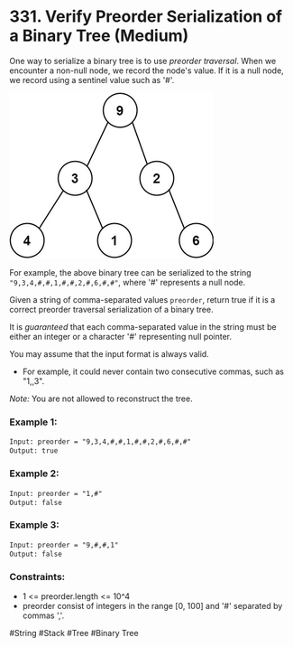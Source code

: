 # 331. Verify Preorder Serialization of a Binary Tree (Medium)

One way to serialize a binary tree is to use _preorder traversal_. When we encounter a non-null node, we record the node's value. If it is a null node, we record using a sentinel value such as '#'.

![pre-tree](pre-tree.jpg)

For example, the above binary tree can be serialized to the string `"9,3,4,#,#,1,#,#,2,#,6,#,#"`, where '#' represents a null node.

Given a string of comma-separated values `preorder`, return true if it is a correct preorder traversal serialization of a binary tree.

It is _guaranteed_ that each comma-separated value in the string must be either an integer or a character '#' representing null pointer.

You may assume that the input format is always valid.

- For example, it could never contain two consecutive commas, such as "1,,3".

_Note:_ You are not allowed to reconstruct the tree.

### Example 1:

```
Input: preorder = "9,3,4,#,#,1,#,#,2,#,6,#,#"
Output: true
```

### Example 2:

```
Input: preorder = "1,#"
Output: false
```

### Example 3:

```
Input: preorder = "9,#,#,1"
Output: false
```

### Constraints:

- 1 <= preorder.length <= 10^4
- preorder consist of integers in the range [0, 100] and '#' separated by commas ','.

#String #Stack #Tree #Binary Tree
